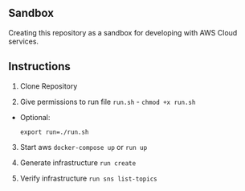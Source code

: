 ## Sandbox

Creating this repository as a sandbox for developing with AWS Cloud services.


## Instructions

1. Clone Repository

2. Give permissions to run file `run.sh` - `chmod +x run.sh`
  - Optional:
    ```
    export run=./run.sh
    ```

3. Start aws `docker-compose up` or `run up`

4. Generate infrastructure `run create`

5. Verify infrastructure `run sns list-topics`